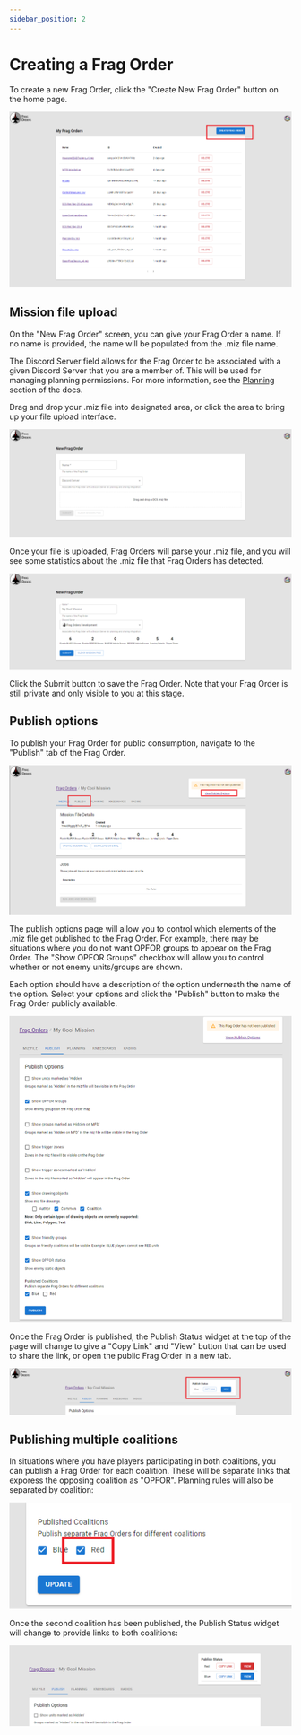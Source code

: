 ```yaml
---
sidebar_position: 2
---
```


# Creating a Frag Order

To create a new Frag Order, click the "Create New Frag Order" button on the home page.

![Create Button](../static/img/create_1.png)

## Mission file upload

On the "New Frag Order" screen, you can give your Frag Order a name. If no name is provided, the name will be populated from the .miz file name.

The Discord Server field allows for the Frag Order to be associated with a given Discord Server that you are a member of. This will be used for managing planning permissions. For more information, see the [Planning](./6-managing-planners.md) section of the docs.

Drag and drop your .miz file into designated area, or click the area to bring up your file upload interface.

![New Frag Order page](../static/img/create_2.png)

Once your file is uploaded, Frag Orders will parse your .miz file, and you will see some statistics about the .miz file that Frag Orders has detected.

![Uploaded Miz file state](../static/img/create_3.png)

Click the Submit button to save the Frag Order. Note that your Frag Order is still private and only visible to you at this stage.

## Publish options

To publish your Frag Order for public consumption, navigate to the "Publish" tab of the Frag Order.

![Publish tab](../static/img/create_4.png)

The publish options page will allow you to control which elements of the .miz file get published to the Frag Order. For example, there may be situations where you do not want OPFOR groups to appear on the Frag Order. The "Show OPFOR Groups" checkbox will allow you to control whether or not enemy units/groups are shown.

Each option should have a description of the option underneath the name of the option. Select your options and click the "Publish" button to make the Frag Order publicly available.

![Publish Options Form](../static/img/create_5.png)

Once the Frag Order is published, the Publish Status widget at the top of the page will change to give a "Copy Link" and "View" button that can be used to share the link, or open the public Frag Order in a new tab.

![Publish Status Widget](../static/img/create_6.png)

## Publishing multiple coalitions

In situations where you have players participating in both coalitions, you can publish a Frag Order for each coalition. These will be separate links that exporess the opposing coalition as "OPFOR". Planning rules will also be separated by coalition:

![Publish Coalition Objects](../static/img/create_7.png)

Once the second coalition has been published, the Publish Status widget will change to provide links to both coalitions:

![Publish Coalition Objects](../static/img/create_8.png)


